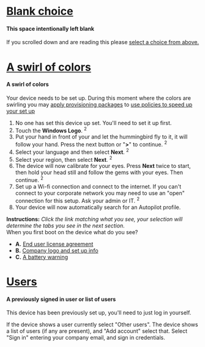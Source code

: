# [Blank choice](#tab/firstBlank)

#### This space intentionally left blank

If you scrolled down and are reading this please [select a choice from above.](#set-up-flows)

# [A swirl of colors](#tab/OOBEswirl)

#### A swirl of colors

Your device needs to be set up. During this moment where the colors are swirling you may [apply provisioning packages](../hololens-provisioning.md) to [use policies to speed up your set up](/hololens/hololens2-new-user-optimize#use-policies-to-speed-up-your-setup)

1. No one has set this device up set. You'll need to set it up first.
1. Touch the **Windows Logo**. <sup>2</sup>
1. Put your hand in front of your and let the hummingbird fly to it, it will follow your hand. Press the next button or "**>**" to continue. <sup>2</sup>
1. Select your language and then select **Next**. <sup>2</sup>
1. Select your region, then select **Next**. <sup>2</sup>
1. The device will now calibrate for your eyes. Press **Next** twice to start, then hold your head still and follow the gems with your eyes. Then continue. <sup>2</sup>
1. Set up a Wi-fi connection and connect to the internet. If you can't connect to your corporate network you may need to use an "open" connection for this setup. Ask your admin or IT. <sup>2</sup>
1. Your device will now automatically search for an Autopilot profile.

**Instructions:** *Click the link matching what you see, your selection will determine the tabs you see in the next section.*
<br> When you first boot on the device what do you see?

- **A.** [End user license agreement](/hololens/hololens2-new-user-optimize?tabs=OOBEswirl%2CEULA#end-user-license-agreement-1)
- **B.** [Company logo and set up info](/hololens/hololens2-new-user-optimize?tabs=OOBEswirl%2CAP#company-logo-and-set-up-info-1)
- **C.** [A battery warning](/hololens/hololens2-new-user-optimize?tabs=OOBEswirl%2Cbattery#a-battery-warning-1)

# [Users](#tab/Users)

#### A previously signed in user or list of users

This device has been previously set up, you'll need to just log in yourself.

If the device shows a user currently select "Other users".
The device shows a list of users (if any are present), and "Add account" select that.
Select "Sign in" entering your company email, and sign in credentials.
